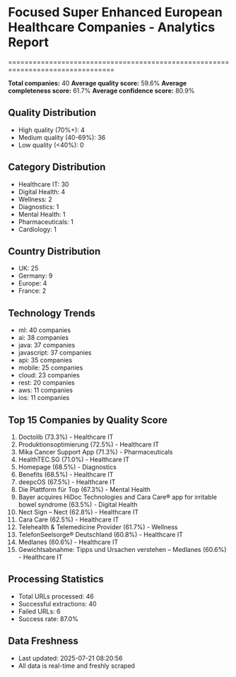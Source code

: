 # Focused Super Enhanced European Healthcare Companies - Analytics Report
================================================================================

**Total companies:** 40
**Average quality score:** 59.6%
**Average completeness score:** 61.7%
**Average confidence score:** 80.9%

## Quality Distribution
- High quality (70%+): 4
- Medium quality (40-69%): 36
- Low quality (<40%): 0

## Category Distribution
- Healthcare IT: 30
- Digital Health: 4
- Wellness: 2
- Diagnostics: 1
- Mental Health: 1
- Pharmaceuticals: 1
- Cardiology: 1

## Country Distribution
- UK: 25
- Germany: 9
- Europe: 4
- France: 2

## Technology Trends
- ml: 40 companies
- ai: 38 companies
- java: 37 companies
- javascript: 37 companies
- api: 35 companies
- mobile: 25 companies
- cloud: 23 companies
- rest: 20 companies
- aws: 11 companies
- ios: 11 companies

## Top 15 Companies by Quality Score
1. Doctolib (73.3%) - Healthcare IT
2. Produktionsoptimierung (72.5%) - Healthcare IT
3. Mika Cancer Support App (71.3%) - Pharmaceuticals
4. HealthTEC.SG (71.0%) - Healthcare IT
5. Homepage (68.5%) - Diagnostics
6. Benefits (68.5%) - Healthcare IT
7. deepcOS (67.5%) - Healthcare IT
8. Die Plattform für Top (67.3%) - Mental Health
9. Bayer acquires HiDoc Technologies and Cara Care® app for irritable bowel syndrome (63.5%) - Digital Health
10. Nect Sign &#8211; Nect (62.8%) - Healthcare IT
11. Cara Care (62.5%) - Healthcare IT
12. Telehealth &amp; Telemedicine Provider (61.7%) - Wellness
13. TelefonSeelsorge® Deutschland (60.8%) - Healthcare IT
14. Medlanes (60.6%) - Healthcare IT
15. Gewichtsabnahme: Tipps und Ursachen verstehen &#8211; Medlanes (60.6%) - Healthcare IT

## Processing Statistics
- Total URLs processed: 46
- Successful extractions: 40
- Failed URLs: 6
- Success rate: 87.0%

## Data Freshness
- Last updated: 2025-07-21 08:20:56
- All data is real-time and freshly scraped
